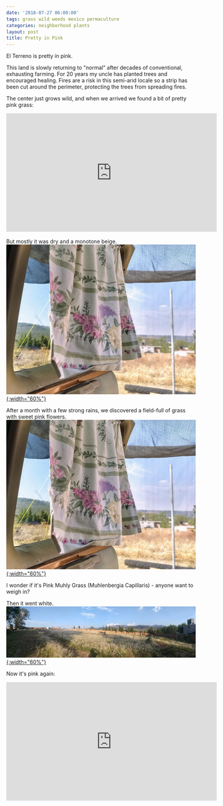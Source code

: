 ```yaml
---
date: '2018-07-27 06:00:00'
tags: grass wild weeds mexico permaculture
categories: neighborhood plants
layout: post
title: Pretty in Pink
---
```


El Terreno is pretty in pink.

This land is slowly returning to "normal" after decades of conventional, exhausting farming. For 20 years my uncle has planted trees and encouraged healing. Fires are a risk in this semi-arid locale so a strip has been cut around the perimeter, protecting the trees from spreading fires.

The center just grows wild, and when we arrived we found a bit of pretty pink grass:
<iframe width="560" height="315" src="https://www.youtube.com/embed/7bB6Yr_5Nv4" frameborder="0" allow="autoplay; encrypted-media" allowfullscreen></iframe>

But mostly it was dry and a monotone beige.
[![](/images/southish17apr_.jpg){:width="60%"}](/images/southish17apr.jpg)

After a month with a few strong rains, we discovered a field-full of grass with sweet pink flowers. 
[![](/images/southish17apr_.jpg){:width="60%"}](/images/southish17apr.jpg)

I wonder if it's Pink Muhly Grass (Muhlenbergia Capillaris) - anyone want to weigh in?

Then it went white.
[![](/images/white_grass2june_.jpg){:width="60%"}](/images/white_grass2june.jpg)

Now it's pink again:
<iframe width="560" height="315" src="https://www.youtube.com/embed/4-EqfOuOxgw" frameborder="0" allow="autoplay; encrypted-media" allowfullscreen></iframe>